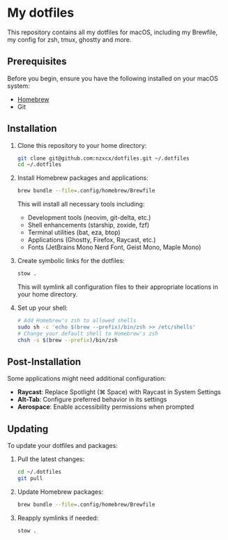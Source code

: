 # My dotfiles

This repository contains all my dotfiles for macOS, including my Brewfile, my config for zsh, tmux, ghostty and more.

## Prerequisites

Before you begin, ensure you have the following installed on your macOS system:

- [Homebrew](https://brew.sh)
- Git

## Installation

1. Clone this repository to your home directory:

   ```sh
   git clone git@github.com:nzxcx/dotfiles.git ~/.dotfiles
   cd ~/.dotfiles
   ```

2. Install Homebrew packages and applications:

   ```sh
   brew bundle --file=.config/homebrew/Brewfile
   ```

   This will install all necessary tools including:

   - Development tools (neovim, git-delta, etc.)
   - Shell enhancements (starship, zoxide, fzf)
   - Terminal utilities (bat, eza, btop)
   - Applications (Ghostty, Firefox, Raycast, etc.)
   - Fonts (JetBrains Mono Nerd Font, Geist Mono, Maple Mono)

3. Create symbolic links for the dotfiles:

   ```sh
   stow .
   ```

   This will symlink all configuration files to their appropriate locations in your home directory.

4. Set up your shell:

   ```sh
   # Add Homebrew's zsh to allowed shells
   sudo sh -c 'echo $(brew --prefix)/bin/zsh >> /etc/shells'
   # Change your default shell to Homebrew's zsh
   chsh -s $(brew --prefix)/bin/zsh
   ```

## Post-Installation

Some applications might need additional configuration:

- **Raycast**: Replace Spotlight (⌘ Space) with Raycast in System Settings
- **Alt-Tab**: Configure preferred behavior in its settings
- **Aerospace**: Enable accessibility permissions when prompted

## Updating

To update your dotfiles and packages:

1. Pull the latest changes:

   ```sh
   cd ~/.dotfiles
   git pull
   ```

2. Update Homebrew packages:

   ```sh
   brew bundle --file=.config/homebrew/Brewfile
   ```

3. Reapply symlinks if needed:

   ```sh
   stow .
   ```
